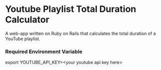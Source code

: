 # Youtube Playlist Total Duration Calculator

A web-app written on Ruby on Rails that calculates the total duration of
a YouTube playlist.

### Required Environment Variable
export YOUTUBE_API_KEY=\<your youtube api key here\>